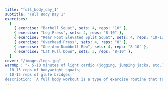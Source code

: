```yaml
---
title: "full_body_day_1"
subtitle: "Full Body Day 1"
exercises:
  [
    { exercise: "Barbell Squat", sets: 4, reps: "10" },
    { exercise: "Leg Press", sets: 4, reps: "8-10" },
    { exercise: "Rear Foot Elevated Split Squat", sets: 4, reps: "10-12" },
    { exercise: "Overhead Press", sets: 4, reps: "8" },
    { exercise: "One Arm Dumbbell Row", sets: 4, reps: "8-10" },
    { exercise: "Lat Pull Down", sets: 3, reps: "8-10" },
  ]
cover: "/images/legs.jpg"
warmUp : "- 5-10 minutes of light cardio (jogging, jumping jacks, etc.);
- 10-15 reps of bodyweight squats;
- 10-15 reps of glute bridges;`
description: `A full body workout is a type of exercise routine that targets all major muscle groups in the body, including the chest, back, arms, shoulders, legs, and core. It typically involves a combination of strength training exercises, such as weightlifting, and cardiovascular exercises, such as running or cycling. A full body workout is ideal for individuals who are looking to build muscle, increase strength, and improve overall fitness and endurance. It can be done at home or in a gym with equipment or bodyweight exercises, and can be adapted to suit different fitness levels and goals."
---
```

